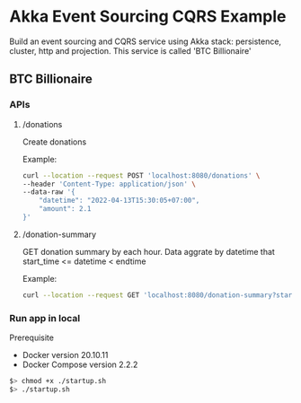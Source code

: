 # Akka Event Sourcing CQRS Example

Build an event sourcing and CQRS service using Akka stack: persistence, cluster, http and projection. This service is called 'BTC Billionaire'

## BTC Billionaire

### APIs

1. /donations

    Create donations

    Example:

    ```bash
    curl --location --request POST 'localhost:8080/donations' \
    --header 'Content-Type: application/json' \
    --data-raw '{
        "datetime": "2022-04-13T15:30:05+07:00",
        "amount": 2.1
    }'
    ```

2. /donation-summary

    GET donation summary by each hour. Data aggrate by datetime that start_time <= datetime < endtime

    Example:

    ```bash
    curl --location --request GET 'localhost:8080/donation-summary?start_time=2022-04-13T14%3A20%3A22.401643%2B07%3A00&end_time=2022-04-13T16%3A20%3A43.031847%2B07%3A00'
    ```

### Run app in local

Prerequisite

- Docker version 20.10.11
- Docker Compose version 2.2.2

```bash
$> chmod +x ./startup.sh
$> ./startup.sh
```
